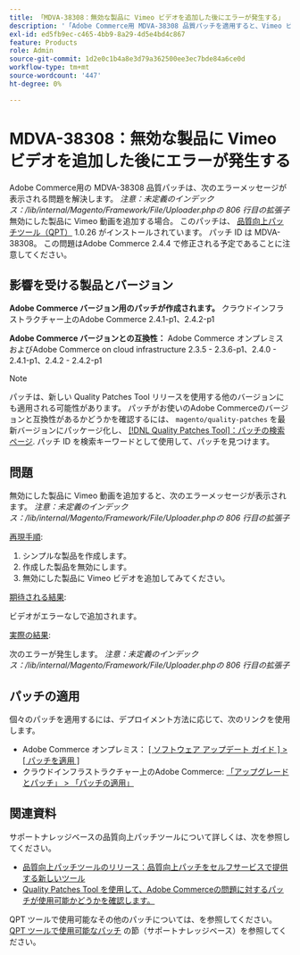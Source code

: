 ```yaml
---
title: 「MDVA-38308：無効な製品に Vimeo ビデオを追加した後にエラーが発生する」
description: '「Adobe Commerce用 MDVA-38308 品質パッチを適用すると、Vimeo ビデオを無効な商品に追加する際に、/lib/internal/Magento/Framework/File/Uploader.phpで「Notice: Undefined index: extension in on line 806,*」というエラーメッセージが表示される問題が解決されます。 このパッチは、[Quality Patches Tool （QPT） ] （/help/announcements/adobe-commerce-announcements/magento-quality-patches-released-new-tool-to-self-serve-quality-patches.md） 1.0.26 がインストールされている場合に利用できます。 パッチ ID は MDVA-38308。 この問題はAdobe Commerce 2.4.4 で修正される予定であることに注意してください。'''
exl-id: ed5fb9ec-c465-4bb9-8a29-4d5e4bd4c867
feature: Products
role: Admin
source-git-commit: 1d2e0c1b4a8e3d79a362500ee3ec7bde84a6ce0d
workflow-type: tm+mt
source-wordcount: '447'
ht-degree: 0%

---
```


# MDVA-38308：無効な製品に Vimeo ビデオを追加した後にエラーが発生する

Adobe Commerce用の MDVA-38308 品質パッチは、次のエラーメッセージが表示される問題を解決します。 *注意：未定義のインデックス：/lib/internal/Magento/Framework/File/Uploader.phpの 806 行目の拡張子* 無効にした製品に Vimeo 動画を追加する場合。 このパッチは、 [品質向上パッチツール（QPT）](/help/announcements/adobe-commerce-announcements/magento-quality-patches-released-new-tool-to-self-serve-quality-patches.md) 1.0.26 がインストールされています。 パッチ ID は MDVA-38308。 この問題はAdobe Commerce 2.4.4 で修正される予定であることに注意してください。

## 影響を受ける製品とバージョン

**Adobe Commerce バージョン用のパッチが作成されます。**
クラウドインフラストラクチャー上のAdobe Commerce 2.4.1-p1、2.4.2-p1

**Adobe Commerce バージョンとの互換性：**
Adobe Commerce オンプレミスおよびAdobe Commerce on cloud infrastructure 2.3.5 - 2.3.6-p1、2.4.0 - 2.4.1-p1、2.4.2 - 2.4.2-p1

>[!NOTE]
>
>パッチは、新しい Quality Patches Tool リリースを使用する他のバージョンにも適用される可能性があります。 パッチがお使いのAdobe Commerceのバージョンと互換性があるかどうかを確認するには、 `magento/quality-patches` を最新バージョンにパッケージ化し、 [[!DNL Quality Patches Tool]：パッチの検索ページ](https://devdocs.magento.com/quality-patches/tool.html#patch-grid). パッチ ID を検索キーワードとして使用して、パッチを見つけます。

## 問題

無効にした製品に Vimeo 動画を追加すると、次のエラーメッセージが表示されます。  *注意：未定義のインデックス：/lib/internal/Magento/Framework/File/Uploader.phpの 806 行目の拡張子*

<u>再現手順</u>:

1. シンプルな製品を作成します。
1. 作成した製品を無効にします。
1. 無効にした製品に Vimeo ビデオを追加してみてください。

<u>期待される結果</u>:

ビデオがエラーなしで追加されます。

<u>実際の結果</u>:

次のエラーが発生します。
*注意：未定義のインデックス：/lib/internal/Magento/Framework/File/Uploader.phpの 806 行目の拡張子*

## パッチの適用

個々のパッチを適用するには、デプロイメント方法に応じて、次のリンクを使用します。

* Adobe Commerce オンプレミス： [[ ソフトウェア アップデート ガイド ] > [ パッチを適用 ]](https://devdocs.magento.com/guides/v2.4/comp-mgr/patching/mqp.html)
* クラウドインフラストラクチャー上のAdobe Commerce: [「アップグレードとパッチ」 > 「パッチの適用」](https://devdocs.magento.com/cloud/project/project-patch.html)

## 関連資料

サポートナレッジベースの品質向上パッチツールについて詳しくは、次を参照してください。

* [品質向上パッチツールのリリース：品質向上パッチをセルフサービスで提供する新しいツール](/help/announcements/adobe-commerce-announcements/magento-quality-patches-released-new-tool-to-self-serve-quality-patches.md)
* [Quality Patches Tool を使用して、Adobe Commerceの問題に対するパッチが使用可能かどうかを確認します。](/help/support-tools/patches-available-in-qpt-tool/check-patch-for-magento-issue-with-magento-quality-patches.md)

QPT ツールで使用可能なその他のパッチについては、を参照してください。 [QPT ツールで使用可能なパッチ](https://support.magento.com/hc/en-us/sections/360010506631-Patches-available-in-QPT-tool-) の節（サポートナレッジベース）を参照してください。
